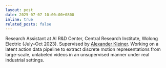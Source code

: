 ```yaml
---
layout: post
date: 2025-07-07 10:00:00+0800
inline: true
related_posts: false
---
```


Research Assistant at AI R&D Center, Central Research Institute, Wolong Electric (July–Oct 2023). Supervised by <a href="https://scholar.google.com/citations?hl=zh-CN&user=2J5RWqcAAAAJ">Alexander Kleiner</a>. Working on a latent action data pipeline to extract discrete motion representations from large-scale, unlabeled videos in an unsupervised manner under real industrial settings.
